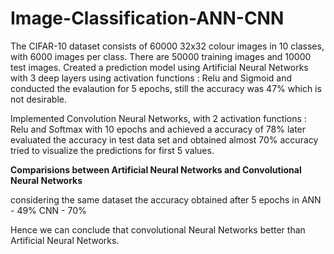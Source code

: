 # Image-Classification-ANN-CNN
The CIFAR-10 dataset consists of 60000 32x32 colour images in 10 classes, with 6000 images per class. There are 50000 training images and 10000 test images.
Created a prediction model using Artificial Neural Networks with 3 deep layers using activation functions : Relu and Sigmoid and conducted the evalaution for 5 epochs, still the accuracy was 47% which is not desirable.

Implemented Convolution Neural Networks, with 2 activation functions : Relu and Softmax with 10 epochs and achieved a accuracy of 78% 
later evaluated the accuracy in test data set and obtained almost 70% accuracy 
tried to visualize the predictions for first 5 values.

**Comparisions between Artificial Neural Networks and Convolutional Neural Networks**

considering the same dataset the accuracy obtained after 5 epochs in 
ANN  -  49%
CNN  -  70%

Hence we can conclude that convolutional Neural Networks better than Artificial Neural Networks.
